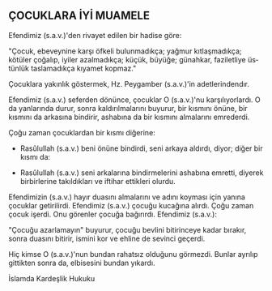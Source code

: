 ## ÇOCUKLARA İYİ MUAMELE

Efendimiz (s.a.v.)'den rivayet edilen bir hadise göre:

"Çocuk, ebeveynine karşı öfkeli bulunmadıkça; yağmur kıtlaşmadıkça; kötüler çoğalıp, iyiler azalmadıkça; küçük, büyüğe; günahkar, faziletliye üs­tünlük taslamadıkça kıyamet kopmaz."

Çocuklara yakınlık göstermek, Hz. Peygamber (s.a.v.)'in adetlerindendır.

Efendimiz (s.a.v.) seferden dönünce, çocuklar O (s.a.v.)'nu karşılıyorlardı. O da yanlarında durur, sonra kaldırılmalarını buyurur, bir kısmını önüne, bir kısmını da arkasına bindirir, ashabına da bir kısmını almalarını emrederdi.

Çoğu zaman çocuklardan bir kısmı diğerine:

- Rasûlullah (s.a.v.) beni önüne bindirdi, seni arkaya aldırdı, diyor; diğer bir kısmı da:

- Rasûlullah (s.a.v.) seni arkalarına bindirme­lerini ashabına emretti, diyerek birbirlerine takıl­dıkları ve iftihar ettikleri olurdu.

Efendimizin (s.a.v.) hayır duasını almalarını ve adını koyması için yanına çocuklar getirilirdi. Efendimiz (s.a.v.) çocuğu kucağına alırdı. Çoğu zaman çocuk işerdi. Onu görenler çocuğa bağırır­dı. Efendimiz (s.a.v.):

"Çocuğu azarlamayın" buyurur, çocuğu bevlini bitirinceye kadar bırakır, sonra duasını bitirir, is­mini kor ve ehline de sevinci geçerdi.

Hiç kimse O (s.a.v.)'nun bundan rahatsız oldu­ğunu görmezdi. Bunlar ayrılıp gittikten sonra da, elbisesini bundan yıkardı.

İslamda Kardeşlik Hukuku
